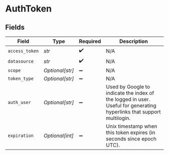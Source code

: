 # AuthToken


## Fields

| Field                                                                                                                 | Type                                                                                                                  | Required                                                                                                              | Description                                                                                                           |
| --------------------------------------------------------------------------------------------------------------------- | --------------------------------------------------------------------------------------------------------------------- | --------------------------------------------------------------------------------------------------------------------- | --------------------------------------------------------------------------------------------------------------------- |
| `access_token`                                                                                                        | *str*                                                                                                                 | :heavy_check_mark:                                                                                                    | N/A                                                                                                                   |
| `datasource`                                                                                                          | *str*                                                                                                                 | :heavy_check_mark:                                                                                                    | N/A                                                                                                                   |
| `scope`                                                                                                               | *Optional[str]*                                                                                                       | :heavy_minus_sign:                                                                                                    | N/A                                                                                                                   |
| `token_type`                                                                                                          | *Optional[str]*                                                                                                       | :heavy_minus_sign:                                                                                                    | N/A                                                                                                                   |
| `auth_user`                                                                                                           | *Optional[str]*                                                                                                       | :heavy_minus_sign:                                                                                                    | Used by Google to indicate the index of the logged in user. Useful for generating hyperlinks that support multilogin. |
| `expiration`                                                                                                          | *Optional[int]*                                                                                                       | :heavy_minus_sign:                                                                                                    | Unix timestamp when this token expires (in seconds since epoch UTC).                                                  |